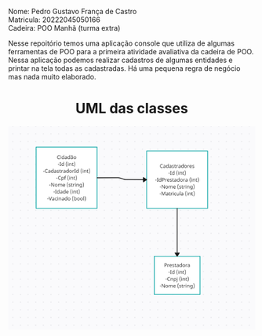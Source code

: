 Nome: Pedro Gustavo França de Castro<br>
Matricula: 20222045050166<br>
Cadeira: POO Manhã (turma extra)

Nesse repoitório temos uma aplicação console que utiliza de algumas ferramentas de POO para a primeira atividade avaliativa da cadeira de POO. Nessa aplicação podemos realizar cadastros de algumas entidades e printar na tela todas as cadastradas. Há uma pequena regra de negócio mas nada muito elaborado.

<h1 align="center">
  UML das classes
</h1>
<p align="center">
  <img src="\TrabalhoPoo1\TrabalhoPoo1\Relacionamento classes banco de dados.png">
<p>

